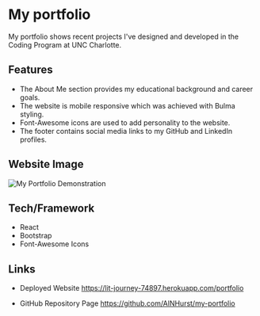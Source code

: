 # My portfolio
My portfolio shows recent projects I've designed and developed in the Coding Program at UNC Charlotte. 

## Features
* The About Me section provides my educational background and career goals.
* The website is mobile responsive which was achieved with Bulma styling.
* Font-Awesome icons are used to add personality to the website. 
* The footer contains social media links to my GitHub and LinkedIn profiles.  

## Website Image

![My Portfolio Demonstration](https://github.com/AlNHurst/react-my-portfolio/blob/main/client/src/react-portfolio.gif)

## Tech/Framework

* React
* Bootstrap
* Font-Awesome Icons

## Links
* Deployed Website
https://lit-journey-74897.herokuapp.com/portfolio

* GitHub Repository Page
https://github.com/AlNHurst/my-portfolio